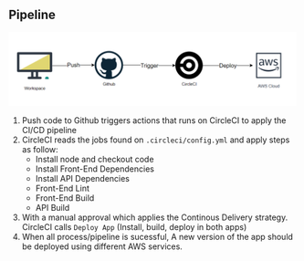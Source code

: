 ## Pipeline

![CI_CD](screenshots/CI_CD.png)

1. Push code to Github triggers actions that runs on CircleCI to apply the CI/CD pipeline
2. CircleCI reads the jobs found on `.circleci/config.yml` and apply steps as follow:
   - Install node and checkout code
   - Install Front-End Dependencies
   - Install API Dependencies
   - Front-End Lint
   - Front-End Build
   - API Build
3. With a manual approval which applies the Continous Delivery strategy. CircleCI calls `Deploy App` (Install, build, deploy in both apps)
4. When all process/pipeline is sucessful, A new version of the app should be deployed using different AWS services.
